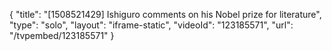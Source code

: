 {
    "title": "[1508521429] Ishiguro comments on his Nobel prize for literature",
    "type": "solo",
    "layout": "iframe-static",
    "videoId": "123185571",
    "url": "\/tvpembed\/123185571"
}